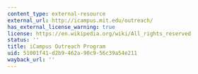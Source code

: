 ```yaml
---
content_type: external-resource
external_url: http://icampus.mit.edu/outreach/
has_external_license_warning: true
license: https://en.wikipedia.org/wiki/All_rights_reserved
status: ''
title: iCampus Outreach Program
uid: 51001f41-d2b9-462a-90c9-56c39a54e211
wayback_url: ''
---
```

